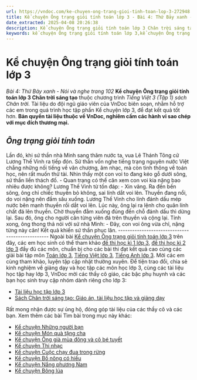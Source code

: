 ```yaml
---
url: https://vndoc.com/ke-chuyen-ong-trang-gioi-tinh-toan-lop-3-272948
title: Kể chuyện Ông trạng giỏi tính toán lớp 3 - Bài 4: Thứ Bảy xanh - Nói và nghe trang 102 - VnDoc.com
date_extracted: 2025-04-08 20:26:38
description: Kể chuyện Ông trạng giỏi tính toán lớp 3 Chân trời sáng tạo được biên soạn nhằm giúp các em HS học tập tốt môn Tiếng Việt lớp 3. Mời các bạn tham khảo.
keywords: kể chuyện Ông trạng giỏi tính toán lớp 3,kể chuyện Ông trạng giỏi tính toán,Ông trạng giỏi tính toán,Ông trạng giỏi tính toán lớp 3,kể lại câu chuyện Ông trạng giỏi tính toán,kể câu chuyện Ông trạng giỏi tính toán,kể lại từng đoạn của câu chuyện Ông trạng giỏi tính toán,kể lại từng đoạn của câu chuyện Ông trạng giỏi tính toán theo tranh,kể câu chuyện Ông trạng giỏi tính toán theo tranh,kể Ông trạng giỏi tính toán,kể chuyện,kể lại câu chuyện,kể truyện,kể lại một câu chuyện,kể chuyện lớp 3
---
```


# Kể chuyện Ông trạng giỏi tính toán lớp 3
 _Bài 4: Thứ Bảy xanh - Nói và nghe trang 102_
**Kể chuyện Ông trạng giỏi tính toán lớp 3 Chân trời sáng tạo** thuộc chương trình _Tiếng Việt 3 \(Tập 1\) sách Chân trời._ Tài liệu do đội ngũ giáo viên của VnDoc biên soạn, nhằm hỗ trợ các em trong quá trình học tập phần Kể chuyện lớp 3, để đạt kết quả tốt hơn.
**Bản quyền tài liệu thuộc về VnDoc, nghiêm cấm các hành vi sao chép với mục đích thương mại.**
## _**Ông trạng giỏi tính toán**_
Lần đó, khi sứ thần nhà Minh sang thăm nước ta, vua Lê Thánh Tông cử Lương Thế Vinh ra tiếp đón. Sứ thần vốn nghe tiếng trạng nguyên nước Việt chẳng những nối tiếng về văn chương, âm nhạc, mà còn tinh thông về toán học, nên rất muốn thử tài.
Nhìn thấy một con voi to đang kéo gỗ dưới sông, sứ thần liền thách đố.
\- Quan trạng có thể cân xem con voi kia nặng bao nhiêu được không?
Lương Thế Vinh từ tốn đáp:
\- Xin vâng.
Ra đến bến sông, ông chỉ chiếc thuyền bỏ không, sai lính dắt voi lên. Thuyền đang nổi, do voi nặng nên đầm sâu xuống. Lương Thế Vinh cho lính đánh dấu mép nước bên mạnh thuyền rồi dắt voi lên.
Lúc này, ông lại ra lệnh cho quân lính chất đá lên thuyền. Chờ thuyền đằm xuống đúng đến chỗ đánh dấu thì dừng lại.
Sau đó, ông cho người cân từng viên đá trên thuyền và cộng lại. Tính xong, ông thong thả nói với sứ nhà Minh:
\- Đây, con voi ông vừa chỉ, nặng từng này cân\!
Kết quả khiến sứ thần phục lăn.
\------------------------------------------------
Ngoài bài [Kể chuyện Ông trạng giỏi tính toán lớp 3](<https://vndoc.com/ke-chuyen-ong-trang-gioi-tinh-toan-lop-3-272948>) trên đây, các em học sinh có thể tham khảo [đề thi học kì 1 lớp 3](<https://vndoc.com/de-thi-hoc-ki-1-lop3>), [đề thi học kì 2 lớp 3](<https://vndoc.com/de-thi-hoc-ki-2-lop3>) đầy đủ các môn, chuẩn bị cho các bài thi đạt kết quả cao cùng các giải bài tập môn [Toán lớp 3](<https://vndoc.com/toan-lop-3-kntt>), [Tiếng Việt lớp 3](<https://vndoc.com/tieng-viet-lop-3-kntt-tap1>), [Tiếng Anh lớp 3](<https://vndoc.com/tieng-anh-lop3>). Mời các em cùng tham khảo, luyện tập cập nhật thường xuyên.
Để tiện trao đổi, chia sẻ kinh nghiệm về giảng dạy và học tập các môn học lớp 3, cùng các tài liệu học tập hay lớp 3, VnDoc mời các thầy cô giáo, các bậc phụ huynh và các bạn học sinh truy cập nhóm dành riêng cho lớp 3:
  * [Tài liệu học tập lớp 3](<https://vndoc.com/goto?q=aHR0cHM6Ly93d3cuZmFjZWJvb2suY29tL2dyb3Vwcy9UYWkubGlldS5ob2MudGFwLmxvcC4zLlZORE9D>)
  * [Sách Chân trời sáng tạo: Giáo án, tài liệu học tập và giảng dạy](<https://vndoc.com/goto?q=aHR0cHM6Ly93d3cuZmFjZWJvb2suY29tL2dyb3Vwcy8zOTc3ODM0NjEyMDQ1MDY%3D>)

Rất mong nhận được sự ủng hộ, đóng góp tài liệu của các thầy cô và các bạn.
Xem thêm các bài Tìm bài trong mục này khác:
  * [Kể chuyện Những người bạn](</ke-chuyen-nhung-nguoi-ban-lop-3-272949>)
  * [Kể chuyện Món quà tặng cha](</ke-chuyen-mon-qua-tang-cha-lop-3-272951>)
  * [Kể chuyện Ông già mùa đông và cô bé tuyết](</ke-chuyen-ong-gia-mua-dong-va-co-be-tuyet-lop-3-chan-troi-sang-tao-292683>)
  * [Kể chuyện Thi nhạc](</ke-chuyen-thi-nhac-lop-3-chan-troi-sang-tao-292685>)
  * [Kể chuyện Cuộc chạy đua trong rừng](</ke-chuyen-cuoc-chay-dua-trong-rung-lop-3-chan-troi-sang-tao-292687>)
  * [Kể chuyện Bồ nông có hiếu](</ke-chuyen-bo-nong-co-hieu-lop-3-chan-troi-sang-tao-292689>)
  * [Kể chuyện Nắng phương Nam](</ke-chuyen-nang-phuong-nam-lop-3-chan-troi-sang-tao-292690>)
  * [Kể chuyện Bông lúa](</ke-chuyen-bong-lua-lop-3-chan-troi-sang-tao-292691>)

